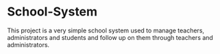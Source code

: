 # School-System

This project is a very simple school system used to manage teachers, administrators and students and follow up on them through teachers and administrators.
